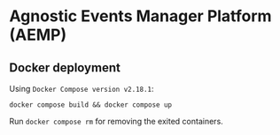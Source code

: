 # Agnostic Events Manager Platform (AEMP)

## Docker deployment

Using `Docker Compose version v2.18.1`:

```shell
docker compose build && docker compose up
```

Run `docker compose rm` for removing the exited containers.

